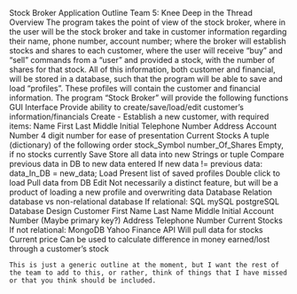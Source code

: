Stock Broker Application
Outline
Team 5: Knee Deep in the Thread
Overview
The program takes the point of view of the stock broker, where in the user will be the stock broker and take in customer information regarding their name, phone number, account number; where the broker will establish stocks and shares to each customer, where the user will receive “buy” and “sell” commands from a “user” and provided a stock, with the number of shares for that stock. All of this information, both customer and financial, will be stored in a database, such that the program will be able to save and load “profiles”. These profiles will contain the customer and financial information.
The program “Stock Broker” will provide the following functions
GUI Interface
Provide ability to create/save/load/edit customer’s information/financials
Create - Establish a new customer, with required items:
Name
First
Last
Middle Initial
Telephone Number
Address
Account Number
4 digit number for ease of presentation
Current Stocks
A tuple (dictionary) of the following order
stock_Symbol number_Of_Shares
Empty, if no stocks currently
Save
Store all data into new Strings or tuple
Compare previous data in DB to new data entered
If new data != previous data:
data_In_DB = new_data;
Load
Present list of saved profiles
Double click to load
Pull data from DB
Edit
Not necessarily a distinct feature, but will be a product of loading a new profile and overwriting data
Database
Relation database vs non-relational database
If relational:
SQL 
mySQL 
postgreSQL
Database Design
Customer
First Name
Last Name
Middle Initial
Account Number (Maybe primary key?)
Address
Telephone Number
Current Stocks
If not relational:
MongoDB
Yahoo Finance API
Will pull data for stocks
Current price
Can be used to calculate difference in money earned/lost through a customer’s stock

	This is just a generic outline at the moment, but I want the rest of the team to add to this, or rather, think of things that I have missed or that you think should be included. 
